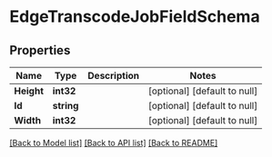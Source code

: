 # EdgeTranscodeJobFieldSchema

## Properties
Name | Type | Description | Notes
------------ | ------------- | ------------- | -------------
**Height** | **int32** |  | [optional] [default to null]
**Id** | **string** |  | [optional] [default to null]
**Width** | **int32** |  | [optional] [default to null]

[[Back to Model list]](../README.md#documentation-for-models) [[Back to API list]](../README.md#documentation-for-api-endpoints) [[Back to README]](../README.md)


